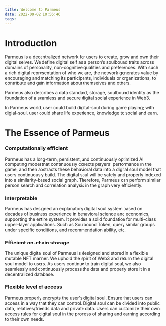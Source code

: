 ```yaml
---
title: Welcome to Parmeus
date: 2022-09-02 10:56:46
tags:
---
```


# Introduction

Parmeus is a decentralized network for users to create, grow and own their digital selves. We define digital self as a person’s soulbound traits across domains of personality, non-cognitive qualities and preferences. With such a rich digital representation of who we are, the network generates value by encouraging and matching its participants, individuals or organizations, to contribute and gain information about themselves and others.

Parmeus also describes a data standard, storage, soulbound identity as the foundation of a seamless and secure digital social experience in Web3.

In Parmeus world, user could build digital-soul during game playing; with digial-soul, user could share life experience, knowledge to social and earn.

# The Essence of Parmeus

### Computationally efficient

Parmeus has a long-term, persistent, and continuously optimized AI computing model that continuously collects players' performance in the game, and then abstracts these behavioral data into a digital soul model that users continuously build. The digital soul will be safely and properly indexed into a similarity-based social graph. Therefore, Parmeus can perform similar person search and correlation analysis in the graph very efficiently.

### Interpretable

Parmeus has designed an explanatory digital soul system based on decades of business experience in behavioral science and economics, supporting the entire system. It provides a solid foundation for multi-class upper-layer applications. Such as Soulbound Token, query similar groups under specific conditions, and recommendation ability, etc.

### Efficient on-chain storage

The unique digital soul of Parmeus is designed and stored in a flexible mutable NFT manner. We uphold the spirit of Web3 and return the digital soul model to users. As users continue to train digital soul, we also seamlessly and continuously process the data and properly store it in a decentralized database.

### Flexible level of access

Parmeus properly encrypts the user's digital soul. Ensure that users can access in a way that they can control. Digital soul can be divided into public data, relatives/friends data and private data. Users can customize their own access rules for digital soul in the process of sharing and earning according to their own needs.
